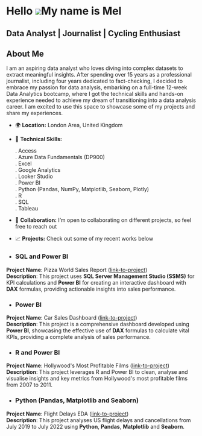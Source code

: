 Hello ![](https://user-images.githubusercontent.com/18350557/176309783-0785949b-9127-417c-8b55-ab5a4333674e.gif)My name is Mel
===========================================================================================================================

Data Analyst | Journalist | Cycling Enthusiast 
----------------------------------------------

## About Me  

I am an aspiring data analyst who loves diving into complex datasets to extract meaningful insights. After spending over 15 years as a professional journalist, including four years dedicated to fact-checking, I decided to embrace my passion for data analysis, embarking on a full-time 12-week Data Analytics bootcamp, where I got the technical skills and hands-on experience needed to achieve my dream of transitioning into a data analysis career. I am excited to use this space to showcase some of my projects and share my experiences.

* 🌍 **Location:** London Area, United Kingdom

* 🧠 **Technical Skills:**
  
  . Access  
  . Azure Data Fundamentals (DP900)  
  . Excel  
  . Google Analytics  
  . Looker Studio  
  . Power BI  
  . Python (Pandas, NumPy, Matplotlib, Seaborn, Plotly)  
  . R  
  . SQL  
  . Tableau  

* 🤝 **Collaboration:** I’m open to collaborating on different projects, so feel free to reach out

* 📈 **Projects:** Check out some of my recent works below

* ### SQL and Power BI
**Project Name**: Pizza World Sales Report ([link-to-project](https://github.com/datamachia/pizzaworld))   
**Description**: This project uses **SQL Server Management Studio (SSMS)** for KPI calculations and **Power BI** for creating an interactive dashboard with **DAX** formulas, providing actionable insights into sales performance. 

* ### Power BI
**Project Name**: Car Sales Dashboard ([link-to-project](https://github.com/datamachia/carsalesdashboard))  
**Description**: This project is a comprehensive dashboard developed using **Power BI**, showcasing the effective use of **DAX** formulas to calculate vital KPIs, providing a complete analysis of sales performance. 

* ### R and Power BI
**Project Name**: Hollywood's Most Profitable Films ([link-to-project](https://github.com/datamachia/mostprofitablefilms))  
**Description**: This project leverages R and Power BI to clean, analyse and visualise insights and key metrics from Hollywood's most profitable films from 2007 to 2011. 

* ### Python (Pandas, Matplotlib and Seaborn)
**Project Name**: Flight Delays EDA ([link-to-project](https://github.com/datamachia/flightdelayseda))  
**Description**: This project analyses US flight delays and cancellations from July 2019 to July 2022 using **Python**, **Pandas**, **Matplotlib** and **Seaborn**. 
